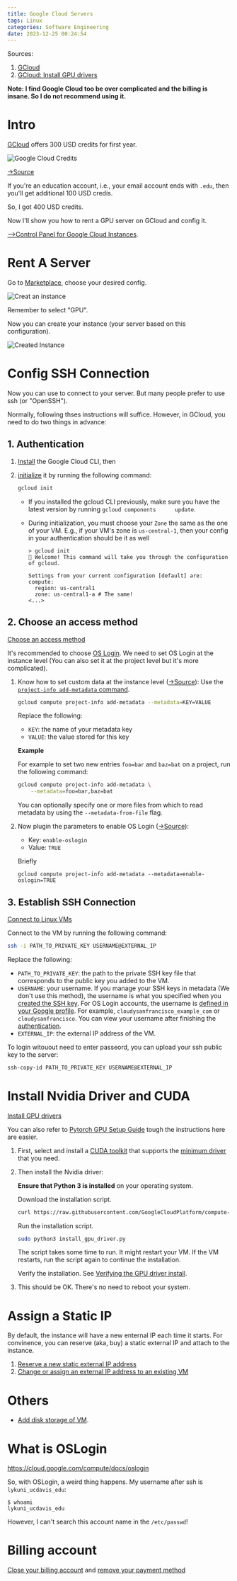 ```yaml
---
title: Google Cloud Servers
tags: Linux
categories: Software Engineering
date: 2023-12-25 00:24:54
---
```



Sources:

1. [GCloud](https://console.cloud.google.com/compute)
2. [GCloud: Install GPU drivers](https://cloud.google.com/compute/docs/gpus/install-drivers-gpu#ubuntu-pro-and-lts)

**Note: I find Google Cloud too be over complicated and the billing is insane. So I do not recommend using it.**

<!--more-->

# Intro

[GCloud](https://console.cloud.google.com/compute) offers 300 USD credits for first year.

![Google Cloud Credits](https://lyk-love.oss-cn-shanghai.aliyuncs.com/Linux/Google%20Cloud%20Server/Google%20Cloud%20Credits.png)

[->Source](https://cloud.google.com/products/ai?hl=en)

If you're an education account, i.e., your email account ends with `.edu`, then you'll get additional 100 USD credis.

So, I got 400 USD credits. 

Now I'll show you how to rent a GPU server on GCloud and config it.



[-->Control Panel for Google Cloud Instances](https://console.cloud.google.com/compute).

# Rent A Server

Go to [Marketplace](https://console.cloud.google.com/compute/instancesAdd(cameo:browse)), choose your desired config.

![Creat an instance](https://lyk-love.oss-cn-shanghai.aliyuncs.com/Linux/Google%20Cloud%20Server/Creat%20an%20instance.png)

Remember to select "GPU".

Now you can create your instance (your server based on this configuration).

![Created Instance](https://lyk-love.oss-cn-shanghai.aliyuncs.com/Linux/Google%20Cloud%20Server/Created%20Instance.png)

# Config SSH Connection

Now you can use []() to connect to your server. But many people prefer to use ssh (or "OpenSSH"). 

Normally, following thses instructions will suffice. However, in GCloud, you need to do two things in advance:

## 1. Authentication

1. [Install](https://cloud.google.com/sdk/docs/install) the Google Cloud CLI, then

2. [initialize](https://cloud.google.com/sdk/docs/initializing) it by running the following command:    

   ```sh
   gcloud init
   ```

   * If you installed the gcloud CLI previously, make sure you have the latest version by running `gcloud components      update`. 

   * During initialization, you must choose your `Zone` the same as the one of your VM. E.g., if your VM's zone is `us-central-1`, then your config in your authentication should be it as well

     ```
     > gcloud init                                                                              Welcome! This command will take you through the configuration of gcloud.
     
     Settings from your current configuration [default] are:
     compute:
       region: us-central1
       zone: us-central1-a # The same!
     <...>
     ```

## 2. Choose an access method

[Choose an access method](https://cloud.google.com/compute/docs/instances/access-overview#oslogin)

It's recommended to choose [OS Login](https://cloud.google.com/compute/docs/oslogin). We need to set OS Login at the instance level (You can also set it at the project level but it's more complicated).

1. Know how to set custom data at the instance level ([->Source](https://cloud.google.com/compute/docs/metadata/setting-custom-metadata#gcloud)): Use the [`project-info add-metadata` command](https://cloud.google.com/sdk/gcloud/reference/compute/project-info/add-metadata).

   ```sh
   gcloud compute project-info add-metadata --metadata=KEY=VALUE
   ```

   Replace the following:

   - `KEY`: the name of your metadata key
   - `VALUE`: the value stored for this key

   **Example**

   For example to set two new entries `foo=bar` and `baz=bat` on a project, run the following command:

   ```sh
   gcloud compute project-info add-metadata \
       --metadata=foo=bar,baz=bat
   ```

   You can optionally specify one or more files from which to read metadata by using the `--metadata-from-file` flag.

2. Now plugin the parameters to enable OS Login ([->Source](https://cloud.google.com/compute/docs/oslogin/set-up-oslogin)):

   - Key: `enable-oslogin`
   - Value: `TRUE`

   Briefly

   ```
   gcloud compute project-info add-metadata --metadata=enable-oslogin=TRUE
   ```



## 3. Establish SSH Connection

[Connect to Linux VMs](https://cloud.google.com/compute/docs/connect/standard-ssh#openssh-client)

Connect to the VM by running the following command:

```sh
ssh -i PATH_TO_PRIVATE_KEY USERNAME@EXTERNAL_IP
```

Replace the following:

- `PATH_TO_PRIVATE_KEY`: the path to the private SSH key file that corresponds to the public key you added to the VM.
- `USERNAME`: your username. If you manage your SSH keys in  metadata (We don't use this method), the username is what you specified when you [created the SSH key](https://cloud.google.com/compute/docs/connect/create-ssh-keys).  For OS Login accounts, the username is [defined in your Google profile](https://cloud.google.com/compute/docs/connect/add-ssh-keys#os-login). For example, `cloudysanfrancisco_example_com` or `cloudysanfrancisco`. You can view your username after finishing the [authentication]().
- `EXTERNAL_IP`: the external IP address of the VM. 

   

To login witouout need to enter passeord, you can upload your ssh public key to the server:

```sh
ssh-copy-id PATH_TO_PRIVATE_KEY USERNAME@EXTERNAL_IP
```

# Install Nvidia Driver and CUDA

[Install GPU drivers](https://cloud.google.com/compute/docs/gpus/install-drivers-gpu#ubuntu-pro-and-lts)

You can also refer to [Pytorch GPU Setup Guide](https://lyk-love.cn/2023/12/22/pytorch-gpu-setup-guide/) tough the instructions here are easier.

1. First, select and install a [CUDA toolkit](https://docs.nvidia.com/deploy/cuda-compatibility/index.html#binary-compatibility__table-toolkit-driver)  that supports the [minimum driver](https://cloud.google.com/compute/docs/gpus/install-drivers-gpu#minimum-driver) that you need. 

2. Then install the Nvidia driver:

   **Ensure that Python 3 is installed** on your operating system.

   Download the installation script.

   ```sh
   curl https://raw.githubusercontent.com/GoogleCloudPlatform/compute-gpu-installation/main/linux/install_gpu_driver.py --output install_gpu_driver.py
   ```

   Run the installation script.

   ```sh
   sudo python3 install_gpu_driver.py
   ```

   The script takes some time to run. It might restart your VM. If the VM restarts, run the script again to continue the installation.

   Verify the installation. See [Verifying the GPU driver install](https://cloud.google.com/compute/docs/gpus/install-drivers-gpu#verify-driver-install).

3. This should be OK. There's no need to reboot your system.

# Assign a Static IP

By default, the instance will have a new enternal IP each time it starts. For convinence, you can reserve (aka, buy) a static external IP and attach to the instance.

1. [Reserve a new static external IP address](https://cloud.google.com/compute/docs/ip-addresses/reserve-static-external-ip-address#reserve_new_static)
2. [Change or assign an external IP address to an existing VM](https://cloud.google.com/compute/docs/ip-addresses/reserve-static-external-ip-address#IP_assign)

# Others

* [Add disk storage of VM](https://cloud.google.com/compute/docs/disks/resize-persistent-disk).

# What is OSLogin

https://cloud.google.com/compute/docs/oslogin

So, with OSLogin, a weird thing happens. My username after ssh is `lykuni_ucdavis_edu`:

```
$ whoami
lykuni_ucdavis_edu
```

However, I can't search this account name in the `/etc/passwd`!

# Billing account

[Close your billing account](https://cloud.google.com/billing/docs/how-to/close-or-reopen-billing-account?hl=en#close_a_billing_account) and [remove your payment method](https://support.google.com/a/answer/1229446?hl=en)
